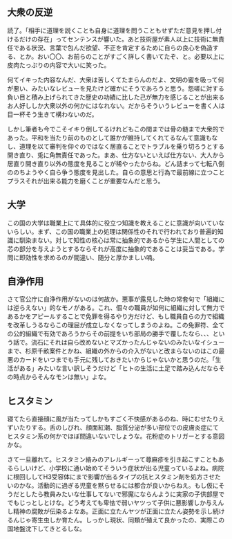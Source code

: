 ﻿## 大衆の反逆

読了。「相手に道理を説くことも自身に道理を問うこともせずただ意見を押し付けるだけの存在」ってセンテンスが響いた。あと技術屋が素人以上に技術に無責任である状況、言葉で包んだ欲望、不正を肯定するために自らの良心を偽造する、とか。おい〇〇、お前らのことがすごく詳しく書いてたぞ、と。必要以上に皮肉たっぷりの内容で大いに笑った。

何てイキった内容なんだ、大衆は苦しくてたまらんのだよ、文明の蜜を吸って何が悪い、みたいなレビューを見たけど確かにそうであろうと思う。怨嗟に対する負い目と積み上げられてきた歴史の功績に比した己が無力を感じることが出来るお人好ししか大衆以外の何かにはなれない。だからそういうレビューを書く人は目一杯そう生きて構わないのだ。

しかし筆者も今でこそイキり倒してるけれどもこの間までは骨の髄まで大衆的であった。平和を当たり前のものとして誰かが維持してくれてるなんて意識もなし、道理を以て審判を仰ぐのではなく居直ることでトラブルを乗り切ろうとする開き直り、兎に角無責任であった。まあ、仕方ないといえば仕方ない、大人から居直り開き直り以外の態度を見ることが稀やったからね。どん詰まって七転八倒ののちようやく自ら争う態度を見出した。自らの意思と行為で最前線に立つことプラスそれが出来る能力を磨くことが重要なんだと思う。


## 大学

この国の大学は職業上にて具体的に役立つ知識を教えることに意識が向いていないらしい。まず、この国の職業上の処理は関係性のそれで行われており普遍的知識に馴染まない。対して知性の核心は常に抽象的であるから学生に人間としての芯の部分を与えようとするならそれが高度に抽象的であることは妥当である。学問に即効性を求めるのが間違い、随分と厚かましい喃。


## 自浄作用

さて官公庁に自浄作用がないのは何故か。悪事が露見した時の常套句で「組織には逆らえない」的なモノがある。これ、個々の職員が如何に組織に対して無力であるかをアピールすることで免罪を得るやり方だけど、もし職員自らの力で組織を改革しうるならこの理屈が成立しなくなってしまうのよね。この免罪符、全ての公的組織で有効であろうからその前提をいち部局の勝手で覆したなら、、、という話で。流石にそれは自ら改めないとマズかったんじゃないのみたいなイシューまで、杉原千畝案件とかね、組織の外からの介入がないと改まらないのはこの最悪のカードをいつまでも手元に残しておきたいからじゃないかと思うのだ。「生活がある」みたいな言い訳しそうだけど「ヒトの生活に土足で踏み込んだならその時点からそんなモンは無い」よな。


## ヒスタミン

寝てたら直接顔に風が当たってしかもすごく不快感があるのね、時にむせたりえずいたりする。舌のしびれ、顔面紅潮、脂質分泌が多い部位での皮膚炎症にてヒスタミン系の何かでほぼ間違いないでしょうな。花粉症のトリガーとする意図かな。

さて一旦離れて。ヒスタミン絡みのアレルギーって蕁麻疹を引き起こすこともあるらしいけど、小学校に通い始めてそういう症状が出る児童っているよね。病院に根回ししてH3受容体にまで影響が出るタイプの抗ヒスタミン剤を処方させたいのかな。活動的に過ぎる児童を黙らせるには都合が良いからねえ。もし仮にそうだとしたら教員みたいな仕事してないで邪魔にならんように実家の子供部屋ででもじっとしとけな。どう考えても卑怯で弱いヤツって子供に悪影響しか与えんし精神の腐敗が伝染るよなあ。正面に立たんヤツが正面に立たん姿勢を示し続けるんじゃ寄生虫しか育たん。しっかし現状、同類が殖えて良かったの、実際この国地盤沈下してきとるしな。
